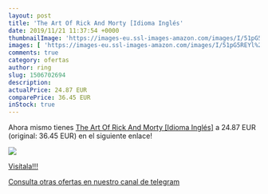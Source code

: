```yaml
---
layout: post
title: 'The Art Of Rick And Morty [Idioma Inglés'
date: 2019/11/21 11:37:54 +0000
thumbnailImage: 'https://images-eu.ssl-images-amazon.com/images/I/51pG5REYl%2BL._SL200_.jpg'
images: [ 'https://images-eu.ssl-images-amazon.com/images/I/51pG5REYl%2BL._SL200_.jpg' ]
comments: true
category: ofertas
author: ring
slug: 1506702694
description:
actualPrice: 24.87 EUR
comparePrice: 36.45 EUR
inStock: true
---
```


Ahora mismo tienes [The Art Of Rick And Morty [Idioma Inglés]](https://www.amazon.com/dp/1506702694/?tag=redken08-20) a 24.87 EUR (original: 36.45 EUR) en el siguiente enlace!

[![](https://images-eu.ssl-images-amazon.com/images/I/51pG5REYl%2BL._SL200_.jpg)](https://www.amazon.com/dp/1506702694/?tag=redken08-20)

[Visítala!!!](https://www.amazon.com/dp/1506702694/?tag=redken08-20)

[Consulta otras ofertas en nuestro canal de telegram](https://t.me/s/ofertas25)
